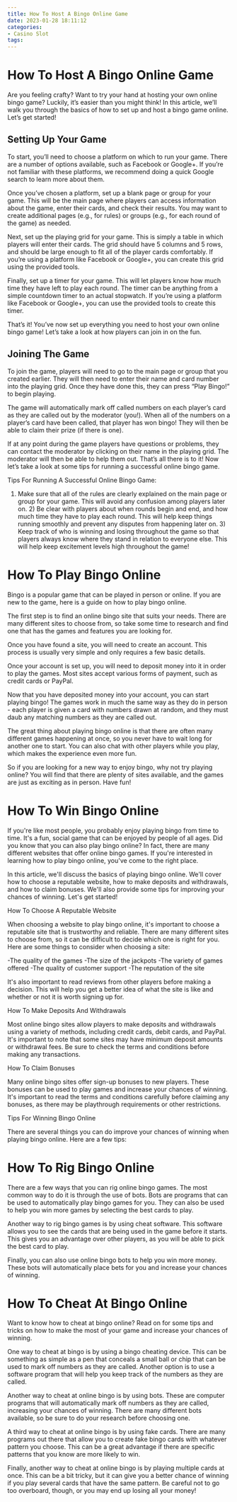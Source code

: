 ```yaml
---
title: How To Host A Bingo Online Game
date: 2023-01-28 18:11:12
categories:
- Casino Slot
tags:
---
```



#  How To Host A Bingo Online Game

Are you feeling crafty? Want to try your hand at hosting your own online bingo game? Luckily, it’s easier than you might think! In this article, we’ll walk you through the basics of how to set up and host a bingo game online. Let’s get started!

## Setting Up Your Game

To start, you’ll need to choose a platform on which to run your game. There are a number of options available, such as Facebook or Google+. If you’re not familiar with these platforms, we recommend doing a quick Google search to learn more about them.

Once you’ve chosen a platform, set up a blank page or group for your game. This will be the main page where players can access information about the game, enter their cards, and check their results. You may want to create additional pages (e.g., for rules) or groups (e.g., for each round of the game) as needed.

Next, set up the playing grid for your game. This is simply a table in which players will enter their cards. The grid should have 5 columns and 5 rows, and should be large enough to fit all of the player cards comfortably. If you’re using a platform like Facebook or Google+, you can create this grid using the provided tools.

Finally, set up a timer for your game. This will let players know how much time they have left to play each round. The timer can be anything from a simple countdown timer to an actual stopwatch. If you’re using a platform like Facebook or Google+, you can use the provided tools to create this timer.

That’s it! You’ve now set up everything you need to host your own online bingo game! Let’s take a look at how players can join in on the fun.

## Joining The Game

To join the game, players will need to go to the main page or group that you created earlier. They will then need to enter their name and card number into the playing grid. Once they have done this, they can press “Play Bingo!” to begin playing.

The game will automatically mark off called numbers on each player’s card as they are called out by the moderator (you!). When all of the numbers on a player’s card have been called, that player has won bingo! They will then be able to claim their prize (if there is one).

If at any point during the game players have questions or problems, they can contact the moderator by clicking on their name in the playing grid. The moderator will then be able to help them out. That’s all there is to it! Now let’s take a look at some tips for running a successful online bingo game.


Tips For Running A Successful Online Bingo Game:

  1) Make sure that all of the rules are clearly explained on the main page or group for your game. This will avoid any confusion among players later on.    2) Be clear with players about when rounds begin and end, and how much time they have to play each round. This will help keep things running smoothly and prevent any disputes from happening later on.    3) Keep track of who is winning and losing throughout the game so that players always know where they stand in relation to everyone else. This will help keep excitement levels high throughout the game!

#  How To Play Bingo Online

Bingo is a popular game that can be played in person or online. If you are new to the game, here is a guide on how to play bingo online.

The first step is to find an online bingo site that suits your needs. There are many different sites to choose from, so take some time to research and find one that has the games and features you are looking for.

Once you have found a site, you will need to create an account. This process is usually very simple and only requires a few basic details.

Once your account is set up, you will need to deposit money into it in order to play the games. Most sites accept various forms of payment, such as credit cards or PayPal.

Now that you have deposited money into your account, you can start playing bingo! The games work in much the same way as they do in person - each player is given a card with numbers drawn at random, and they must daub any matching numbers as they are called out.

The great thing about playing bingo online is that there are often many different games happening at once, so you never have to wait long for another one to start. You can also chat with other players while you play, which makes the experience even more fun.

So if you are looking for a new way to enjoy bingo, why not try playing online? You will find that there are plenty of sites available, and the games are just as exciting as in person. Have fun!

#  How To Win Bingo Online

If you're like most people, you probably enjoy playing bingo from time to time. It's a fun, social game that can be enjoyed by people of all ages. Did you know that you can also play bingo online? In fact, there are many different websites that offer online bingo games. If you're interested in learning how to play bingo online, you've come to the right place.

In this article, we'll discuss the basics of playing bingo online. We'll cover how to choose a reputable website, how to make deposits and withdrawals, and how to claim bonuses. We'll also provide some tips for improving your chances of winning. Let's get started!

How To Choose A Reputable Website

When choosing a website to play bingo online, it's important to choose a reputable site that is trustworthy and reliable. There are many different sites to choose from, so it can be difficult to decide which one is right for you. Here are some things to consider when choosing a site:

-The quality of the games -The size of the jackpots -The variety of games offered -The quality of customer support -The reputation of the site

It's also important to read reviews from other players before making a decision. This will help you get a better idea of what the site is like and whether or not it is worth signing up for.

How To Make Deposits And Withdrawals

Most online bingo sites allow players to make deposits and withdrawals using a variety of methods, including credit cards, debit cards, and PayPal. It's important to note that some sites may have minimum deposit amounts or withdrawal fees. Be sure to check the terms and conditions before making any transactions.

How To Claim Bonuses

Many online bingo sites offer sign-up bonuses to new players. These bonuses can be used to play games and increase your chances of winning. It's important to read the terms and conditions carefully before claiming any bonuses, as there may be playthrough requirements or other restrictions.

Tips For Winning Bingo Online

There are several things you can do improve your chances of winning when playing bingo online. Here are a few tips:

#  How To Rig Bingo Online

There are a few ways that you can rig online bingo games. The most common way to do it is through the use of bots. Bots are programs that can be used to automatically play bingo games for you. They can also be used to help you win more games by selecting the best cards to play.

Another way to rig bingo games is by using cheat software. This software allows you to see the cards that are being used in the game before it starts. This gives you an advantage over other players, as you will be able to pick the best card to play.

Finally, you can also use online bingo bots to help you win more money. These bots will automatically place bets for you and increase your chances of winning.

#  How To Cheat At Bingo Online

Want to know how to cheat at bingo online? Read on for some tips and tricks on how to make the most of your game and increase your chances of winning.

One way to cheat at bingo is by using a bingo cheating device. This can be something as simple as a pen that conceals a small ball or chip that can be used to mark off numbers as they are called. Another option is to use a software program that will help you keep track of the numbers as they are called.

Another way to cheat at online bingo is by using bots. These are computer programs that will automatically mark off numbers as they are called, increasing your chances of winning. There are many different bots available, so be sure to do your research before choosing one.

A third way to cheat at online bingo is by using fake cards. There are many programs out there that allow you to create fake bingo cards with whatever pattern you choose. This can be a great advantage if there are specific patterns that you know are more likely to win.

Finally, another way to cheat at online bingo is by playing multiple cards at once. This can be a bit tricky, but it can give you a better chance of winning if you play several cards that have the same pattern. Be careful not to go too overboard, though, or you may end up losing all your money!